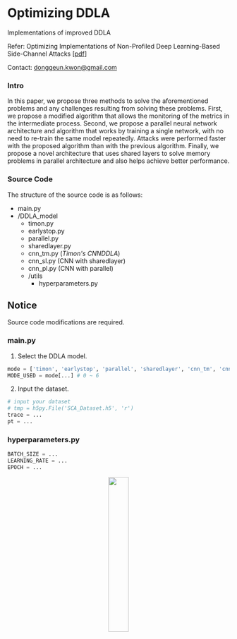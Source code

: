 # Optimizing DDLA
Implementations of improved DDLA

Refer:
Optimizing Implementations of Non-Profiled Deep Learning-Based Side-Channel Attacks [[pdf](https://ieeexplore.ieee.org/stamp/stamp.jsp?tp=&arnumber=9669913)]

Contact: <donggeun.kwon@gmail.com>


### Intro
In this paper, we propose three methods to solve the aforementioned problems and any challenges resulting from solving these problems. First, we propose a modified algorithm that allows the monitoring of the metrics in the intermediate process. Second, we propose a parallel neural network architecture and algorithm that works by training a single network, with no need to re-train the same model repeatedly. Attacks were performed faster with the proposed algorithm than with the previous algorithm. Finally, we propose a novel architecture that uses shared layers to solve memory problems in parallel architecture and also helps achieve better performance.

### Source Code
The structure of the source code is as follows:

* main.py
* /DDLA_model
    + timon.py
    + earlystop.py
    + parallel.py
    + sharedlayer.py
    + cnn_tm.py (_Timon's CNNDDLA_)
    + cnn_sl.py (CNN with sharedlayer)
    + cnn_pl.py (CNN with parallel)
    + /utils
      + hyperparameters.py

## **Notice**
Source code modifications are required.

### main.py

1. Select the DDLA model.
```python
mode = ['timon', 'earlystop', 'parallel', 'sharedlayer', 'cnn_tm', 'cnn_sl', 'cnn_pl']
MODE_USED = mode[...] # 0 ~ 6
```
2. Input the dataset.
```python
# input your dataset
# tmp = h5py.File('SCA_Dataset.h5', 'r')
trace = ...
pt = ...
```

### hyperparameters.py
```python
BATCH_SIZE = ...
LEARNING_RATE = ...
EPOCH = ...
```

<center><a href="http://crypto.korea.ac.kr" target="_blank"><img src="http://crypto.korea.ac.kr/wp-content/uploads/2019/01/Algorithm_trans.png" width="30%" height="30%" /></a></center>